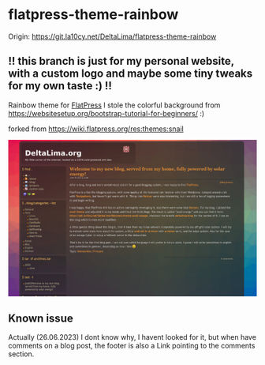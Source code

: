# flatpress-theme-rainbow

Origin: https://git.la10cy.net/DeltaLima/flatpress-theme-rainbow

## !! this branch is just for my personal website, with a custom logo and maybe some tiny tweaks for my own taste :) !!

Rainbow theme for [FlatPress](flatpress.org) I stole the colorful background from https://websitesetup.org/bootstrap-tutorial-for-beginners/ :)

forked from https://wiki.flatpress.org/res:themes:snail


![Preview](preview-large.png)

## Known issue

Actually (26.06.2023) I dont know why, I havent looked for it, but when have comments on a blog post, the footer is also a Link pointing to the comments section.

